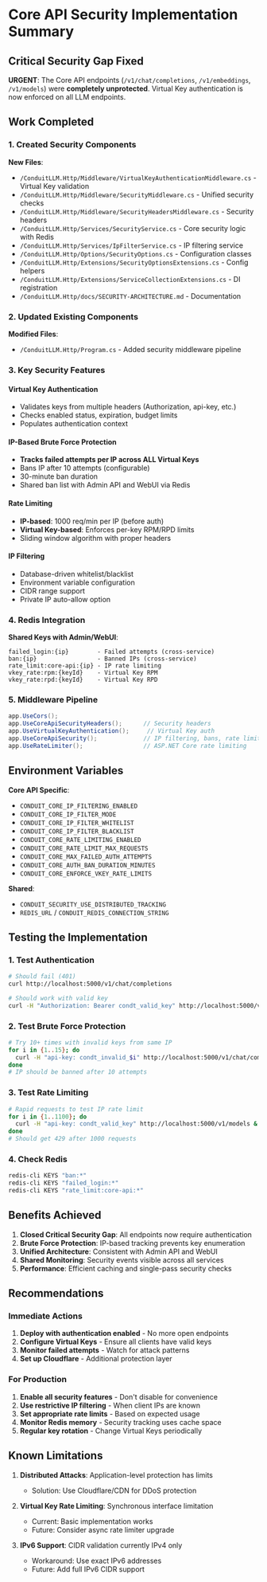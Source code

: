 # Core API Security Implementation Summary

## Critical Security Gap Fixed

**URGENT**: The Core API endpoints (`/v1/chat/completions`, `/v1/embeddings`, `/v1/models`) were **completely unprotected**. Virtual Key authentication is now enforced on all LLM endpoints.

## Work Completed

### 1. Created Security Components

**New Files**:
- `/ConduitLLM.Http/Middleware/VirtualKeyAuthenticationMiddleware.cs` - Virtual Key validation
- `/ConduitLLM.Http/Middleware/SecurityMiddleware.cs` - Unified security checks
- `/ConduitLLM.Http/Middleware/SecurityHeadersMiddleware.cs` - Security headers
- `/ConduitLLM.Http/Services/SecurityService.cs` - Core security logic with Redis
- `/ConduitLLM.Http/Services/IpFilterService.cs` - IP filtering service
- `/ConduitLLM.Http/Options/SecurityOptions.cs` - Configuration classes
- `/ConduitLLM.Http/Extensions/SecurityOptionsExtensions.cs` - Config helpers
- `/ConduitLLM.Http/Extensions/ServiceCollectionExtensions.cs` - DI registration
- `/ConduitLLM.Http/docs/SECURITY-ARCHITECTURE.md` - Documentation

### 2. Updated Existing Components

**Modified Files**:
- `/ConduitLLM.Http/Program.cs` - Added security middleware pipeline

### 3. Key Security Features

#### Virtual Key Authentication
- Validates keys from multiple headers (Authorization, api-key, etc.)
- Checks enabled status, expiration, budget limits
- Populates authentication context

#### IP-Based Brute Force Protection
- **Tracks failed attempts per IP across ALL Virtual Keys**
- Bans IP after 10 attempts (configurable)
- 30-minute ban duration
- Shared ban list with Admin API and WebUI via Redis

#### Rate Limiting
- **IP-based**: 1000 req/min per IP (before auth)
- **Virtual Key-based**: Enforces per-key RPM/RPD limits
- Sliding window algorithm with proper headers

#### IP Filtering
- Database-driven whitelist/blacklist
- Environment variable configuration
- CIDR range support
- Private IP auto-allow option

### 4. Redis Integration

**Shared Keys with Admin/WebUI**:
```
failed_login:{ip}        - Failed attempts (cross-service)
ban:{ip}                 - Banned IPs (cross-service)
rate_limit:core-api:{ip} - IP rate limiting
vkey_rate:rpm:{keyId}    - Virtual Key RPM
vkey_rate:rpd:{keyId}    - Virtual Key RPD
```

### 5. Middleware Pipeline

```csharp
app.UseCors();
app.UseCoreApiSecurityHeaders();      // Security headers
app.UseVirtualKeyAuthentication();     // Virtual Key auth
app.UseCoreApiSecurity();             // IP filtering, bans, rate limits
app.UseRateLimiter();                 // ASP.NET Core rate limiting
```

## Environment Variables

**Core API Specific**:
- `CONDUIT_CORE_IP_FILTERING_ENABLED`
- `CONDUIT_CORE_IP_FILTER_MODE`
- `CONDUIT_CORE_IP_FILTER_WHITELIST`
- `CONDUIT_CORE_IP_FILTER_BLACKLIST`
- `CONDUIT_CORE_RATE_LIMITING_ENABLED`
- `CONDUIT_CORE_RATE_LIMIT_MAX_REQUESTS`
- `CONDUIT_CORE_MAX_FAILED_AUTH_ATTEMPTS`
- `CONDUIT_CORE_AUTH_BAN_DURATION_MINUTES`
- `CONDUIT_CORE_ENFORCE_VKEY_RATE_LIMITS`

**Shared**:
- `CONDUIT_SECURITY_USE_DISTRIBUTED_TRACKING`
- `REDIS_URL` / `CONDUIT_REDIS_CONNECTION_STRING`

## Testing the Implementation

### 1. Test Authentication
```bash
# Should fail (401)
curl http://localhost:5000/v1/chat/completions

# Should work with valid key
curl -H "Authorization: Bearer condt_valid_key" http://localhost:5000/v1/chat/completions
```

### 2. Test Brute Force Protection
```bash
# Try 10+ times with invalid keys from same IP
for i in {1..15}; do 
  curl -H "api-key: condt_invalid_$i" http://localhost:5000/v1/chat/completions
done
# IP should be banned after 10 attempts
```

### 3. Test Rate Limiting
```bash
# Rapid requests to test IP rate limit
for i in {1..1100}; do 
  curl -H "api-key: condt_valid_key" http://localhost:5000/v1/models &
done
# Should get 429 after 1000 requests
```

### 4. Check Redis
```bash
redis-cli KEYS "ban:*"
redis-cli KEYS "failed_login:*"
redis-cli KEYS "rate_limit:core-api:*"
```

## Benefits Achieved

1. **Closed Critical Security Gap**: All endpoints now require authentication
2. **Brute Force Protection**: IP-based tracking prevents key enumeration
3. **Unified Architecture**: Consistent with Admin API and WebUI
4. **Shared Monitoring**: Security events visible across all services
5. **Performance**: Efficient caching and single-pass security checks

## Recommendations

### Immediate Actions
1. **Deploy with authentication enabled** - No more open endpoints
2. **Configure Virtual Keys** - Ensure all clients have valid keys
3. **Monitor failed attempts** - Watch for attack patterns
4. **Set up Cloudflare** - Additional protection layer

### For Production
1. **Enable all security features** - Don't disable for convenience
2. **Use restrictive IP filtering** - When client IPs are known
3. **Set appropriate rate limits** - Based on expected usage
4. **Monitor Redis memory** - Security tracking uses cache space
5. **Regular key rotation** - Change Virtual Keys periodically

## Known Limitations

1. **Distributed Attacks**: Application-level protection has limits
   - Solution: Use Cloudflare/CDN for DDoS protection
   
2. **Virtual Key Rate Limiting**: Synchronous interface limitation
   - Current: Basic implementation works
   - Future: Consider async rate limiter upgrade

3. **IPv6 Support**: CIDR validation currently IPv4 only
   - Workaround: Use exact IPv6 addresses
   - Future: Add full IPv6 CIDR support